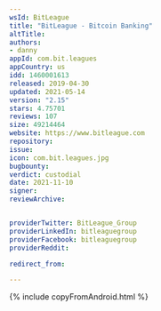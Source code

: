 ```yaml
---
wsId: BitLeague
title: "BitLeague - Bitcoin Banking"
altTitle:
authors:
- danny
appId: com.bit.leagues
appCountry: us
idd: 1460001613
released: 2019-04-30
updated: 2021-05-14
version: "2.15"
stars: 4.75701
reviews: 107
size: 49214464
website: https://www.bitleague.com
repository:
issue:
icon: com.bit.leagues.jpg
bugbounty:
verdict: custodial
date: 2021-11-10
signer:
reviewArchive:


providerTwitter: BitLeague_Group
providerLinkedIn: bitleaguegroup
providerFacebook: bitleaguegroup
providerReddit:

redirect_from:

---
```

{% include copyFromAndroid.html %}
